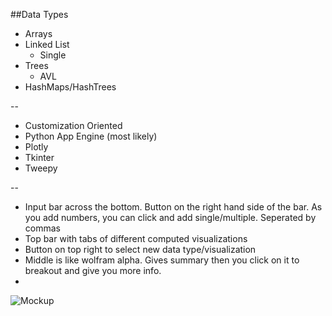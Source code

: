 ##Data Types

* Arrays
* Linked List
	* Single
* Trees
	* AVL
* HashMaps/HashTrees 

--

* Customization Oriented
* Python App Engine (most likely)
* Plotly
* Tkinter
* Tweepy


--

* Input bar across the bottom. Button on the right hand side of the bar. As you add numbers, you can click and add single/multiple. Seperated by commas
* Top bar with tabs of different computed visualizations
* Button on top right to select new data type/visualization
* Middle is like wolfram alpha. Gives summary then you click on it to breakout and give you more info.
* 

![Mockup](https://i.groupme.com/1512x2016.jpeg.ecb763017cc54b67970665a9ebeca4f6)


 
